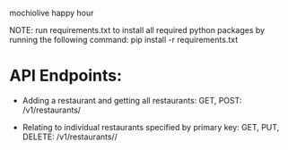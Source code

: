mochiolive happy hour

NOTE: run requirements.txt to install all required python packages by running the following command:
        pip install -r requirements.txt

# API Endpoints: 
- Adding a restaurant and getting all restaurants: 
GET, POST: <host url>/v1/restaurants/

- Relating to individual restaurants specified by primary key: 
GET, PUT, DELETE: <host url>/v1/restaurants/<primary key>/


## 
